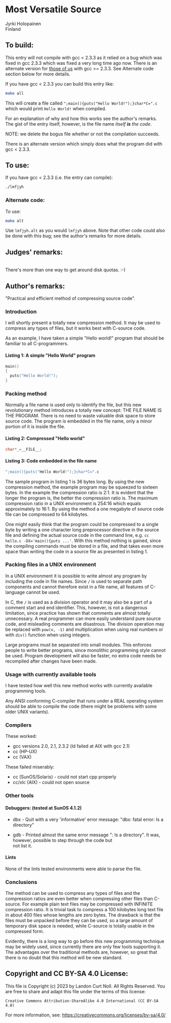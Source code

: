 # Most Versatile Source

Jyrki Holopainen\
Finland


## To build:

This entry will not compile with gcc < 2.3.3 as it relied on a bug which was
fixed in gcc 2.3.3 which was fixed a very long time ago now. There is an
alternate version for [those of
us](https://www.collinsdictionary.com/dictionary/english/everyone) with gcc >=
2.3.3. See Alternate code section below for more details.

If you have gcc < 2.3.3 you can build this entry like:

```sh
make all
```

This will create a file called `";main(){puts("Hello World!");}char*C=".c` which
would print `Hello World!` when compiled.

For an explanation of why and how this works see the author's remarks. The gist
of the entry itself, however, is the file name _itself **is** the code_.

NOTE: we delete the bogus file whether or not the compilation succeeds.

There is an alternate version which simply does what the program did with gcc <
2.3.3.


## To use:

If you have gcc < 2.3.3 (i.e. the entry can compile):

```sh
./lmfjyh
```


### Alternate code:

To use:

```sh
make alt
```

Use `lmfjyh.alt` as you would `lmfjyh` above. Note that other code could also be
done with this bug; see the author's remarks for more details.


## Judges' remarks:
\
There's more than one way to get around disk quotas. :-)


## Author's remarks:

"Practical and efficient method of compressing source code".

### Introduction

I will shortly present a totally new compression method.
It may be used to compress any types of files, but it works
best with C-source code.

As an example, I have taken a simple "Hello world!" program
that should be familiar to all C-programmers.

#### Listing 1: A simple "Hello World" program


```c
main()
{
  puts("Hello World!");
}
```

### Packing method

Normally a file name is used only to identify the file, but this new
revolutionary method introduces a totally new concept: THE FILE NAME IS THE
PROGRAM. There is no need to waste valuable disk space to store source code. The
program is embedded in the file name, only a minor portion of it is inside the
file.

#### Listing 2: Compressed "Hello world"

```c
char*_=__FILE__;
```


#### Listing 3: Code embedded in the file name

```c
";main(){puts("Hello World!");}char*C=".c
```


The sample program in listing 1 is 36 bytes long. By using the new
compression method, the example program may be squeezed to sixteen
bytes. In the example the compression ratio is 2:1. It is evident
that the longer the program is, the better the compression ratio
is. The maximum compression ratio in a UNIX environment is 254:16
which equals approximately to 16:1.  By using the method a one
megabyte of source code file can be compressed to 64 kilobytes.

One might easily think that the program could be compressed to a
single byte by writing a one character long preprocessor directive
in the source file and defining the actual source code in the
command line, e.g. `cc hello.c -DX='main(){puts ...'`.  With this
method nothing is gained, since the compiling commands must be
stored in a file, and that takes even more space than writing the
code in a source file as presented in listing 1.


### Packing files in a UNIX environment

In a UNIX environment it is possible to write almost any program by
including the code in file names. Since `/` is used to separate
path components and cannot therefore exist in a file name, all
features of C-language cannot be used.

In C, the `/` is used as a division operator and it may also be a
part of a comment start and end identifier. This, however, is not a
dangerous limitation, since practice has shown that comments are
almost totally unnecessary. A real programmer can more easily
understand pure source code, and misleading comments are
disastrous. The division operation may be replaced with `pow(x, -1)`
and multiplication when using real numbers or with `div()` function
when using integers.

Large programs must be separated into small modules. This enforces
people to write better programs, since monolithic programming style
cannot be used. Program development will also be faster, no extra
code needs be recompiled after changes have been made.


### Usage with currently available tools

I have tested how well this new method works with currently
available programming tools.

Any ANSI conforming C-compiler that runs under a REAL operating
system should be able to compile the code (there might be problems
with some older UNIX variants).

### Compilers

These worked:

- gcc versions 2.0, 2.1, 2.3.2 (ld failed at AIX with gcc 2.1)
- cc (HP-UX)
- cc (VAX)

These failed miserably:

- cc (SunOS/Solaris)      - could not start cpp properly
- cc/xlc (AIX)            - could not open source

### Other tools

#### Debuggers: (tested at SunOS 4.1.2)

- dbx   - Quit with a very 'informative' error message:
	    "dbx: fatal error: Is a directory"

- gdb   - Printed almost the same error message ": Is a directory".
	It was, however, possible to step through the code but\
	not list it.

#### Lints

None of the lints tested environments were able to parse the file.


### Conclusions

The method can be used to compress any types of files and the
compression ratios are even better when compressing other files
than C-source.  For example plain text files may be compressed with
INFINITE compression ratio. It is trivial task to compress a 100
kilobytes long text file in about 400 files whose lengths are zero
bytes.  The drawback is that the files must be unpacked before they
can be used, so a large amount of temporary disk space is needed,
while C-source is totally usable in the compressed form.

Evidently, there is a long way to go before this new programming
technique may be widely used, since currently there are only few
tools supporting it. The advantages over the traditional methods
are, however, so great that there is no doubt that this method will
be new standard.


## Copyright and CC BY-SA 4.0 License:

This file is Copyright (c) 2023 by Landon Curt Noll.  All Rights Reserved.
You are free to share and adapt this file under the terms of this license:

    Creative Commons Attribution-ShareAlike 4.0 International (CC BY-SA 4.0)

For more information, see: https://creativecommons.org/licenses/by-sa/4.0/
